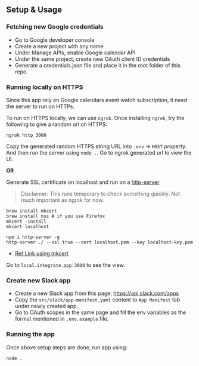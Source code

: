 ## Setup & Usage

### Fetching new Google credentials
- Go to Google developer console
- Create a new project with any name
- Under Manage APIs, enable Google calendar API 
- Under the same project, create new OAuth client ID credentials
- Generate a credentials.json file and place it in the root folder of this repo.

### Running locally on HTTPS
Since this app rely on Google calendars event watch subscription, it need the server to run on HTTPs. 

To run on HTTPS locally, we can use `ngrok`. Once installing `ngrok`, try the following to give a random url on HTTPS:

```
ngrok http 3000
```

Copy the generated random HTTPS string URL into `.env` -> `HOST` property. And then run the server using `node .`. Go to ngrok generated url to view the UI.

<b>OR</b>

Generate SSL certificate on localhost and run on a [http-server](https://www.npmjs.com/package/http-server)

> Disclaimer: This runs temporary to check something quickly. Not much important as ngrok for now.

```
brew install mkcert
brew install nss # if you use Firefox
mkcert -install
mkcert localhost

npm i http-server -g
http-server ./ --ssl true --cert localhost.pem --key localhost-key.pem
```

- [Ref Link using mkcert](https://web.dev/how-to-use-local-https/)

Go to `local.integrate.app:3000` to see the view.

### Create new Slack app
- Create a new Slack app from this page: https://api.slack.com/apps
- Copy the `src/slack/app-manifest.yaml` content to `App Manifest` tab under newly created app.
- Go to OAuth scopes in the same page and fill the env variables as the format mentioned in `.env.example` file.

### Running the app
Once above setup steps are done, run app using:
```
node .
```
